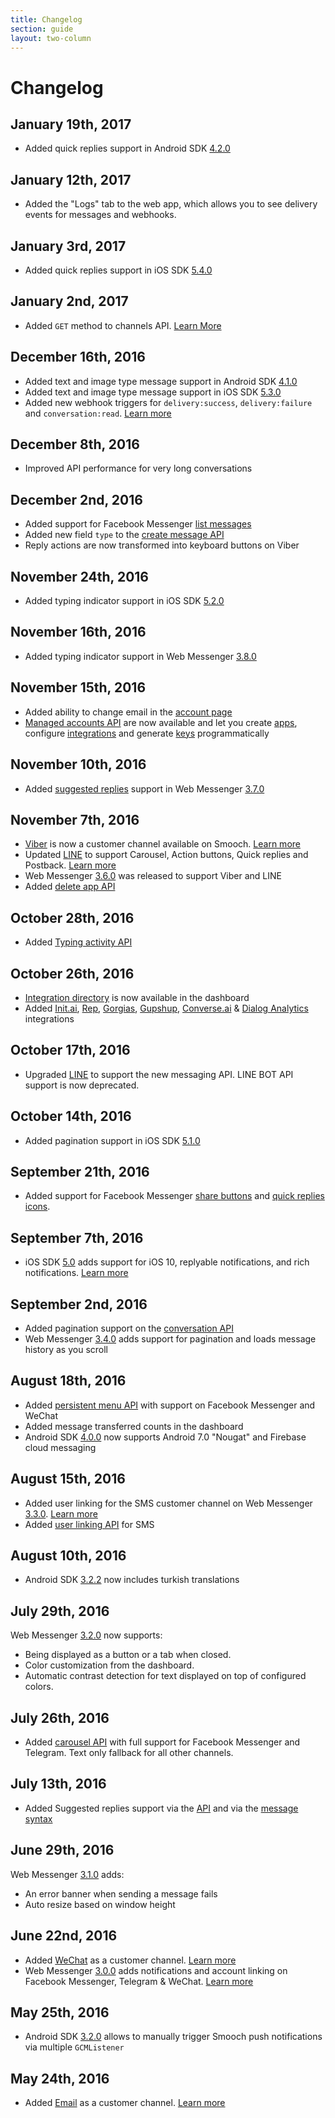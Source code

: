 ```yaml
---
title: Changelog
section: guide
layout: two-column
---
```


# Changelog

## January 19th, 2017

- Added quick replies support in Android SDK [4.2.0](https://github.com/smooch/smooch-android/releases/tag/4.2.0)

## January 12th, 2017

- Added the "Logs" tab to the web app, which allows you to see delivery events for messages and webhooks.

## January 3rd, 2017

- Added quick replies support in iOS SDK [5.4.0](https://github.com/smooch/smooch-ios/releases/tag/5.4.0) 

## January 2nd, 2017

- Added `GET` method to channels API. [Learn More](http://docs.smooch.io/rest/#get-app-user-channel-entities)

## December 16th, 2016

- Added text and image type message support in Android SDK [4.1.0](https://github.com/smooch/smooch-android/releases/tag/4.1.0)
- Added text and image type message support in iOS SDK [5.3.0](https://github.com/smooch/smooch-ios/releases/tag/5.3.0)
- Added new webhook triggers for `delivery:success`, `delivery:failure` and `conversation:read`. [Learn more](http://docs.smooch.io/rest/#webhook-triggers)

## December 8th, 2016

- Improved API performance for very long conversations

## December 2nd, 2016

- Added support for Facebook Messenger [list messages](http://docs.smooch.io/rest/#list-message)
- Added new field `type` to the [create message API](http://docs.smooch.io/rest/#post-message)
- Reply actions are now transformed into keyboard buttons on Viber

## November 24th, 2016

- Added typing indicator support in iOS SDK [5.2.0](https://github.com/smooch/smooch-ios/releases/tag/5.2.0)

## November 16th, 2016

- Added typing indicator support in Web Messenger [3.8.0](https://github.com/smooch/smooch-js/releases/tag/3.8.0)

## November 15th, 2016

- Added ability to change email in the [account page](https://app.smooch.io/account)
- [Managed accounts API](http://docs.smooch.io/rest/#introduction10) are now available and let you create [apps](http://docs.smooch.io/rest/#apps), configure [integrations](http://docs.smooch.io/rest/#integrations) and generate [keys](http://docs.smooch.io/rest/#app-keys) programmatically

## November 10th, 2016

- Added [suggested replies](http://docs.smooch.io/rest/#action-buttons) support in Web Messenger [3.7.0](https://github.com/smooch/smooch-js/releases/tag/3.7.0)

## November 7th, 2016

- [Viber](https://app.smooch.io/integrations/viber) is now a customer channel available on Smooch. [Learn more](http://blog.smooch.io/bring-your-business-to-viber-with-smooch/)
- Updated [LINE](https://app.smooch.io/integrations/line) to support Carousel, Action buttons, Quick replies and Postback. [Learn more](http://blog.smooch.io/line-upped-its-messaging-game/)
- Web Messenger [3.6.0](https://github.com/smooch/smooch-js/releases/tag/3.6.0) was released to support Viber and LINE
- Added [delete app API](http://docs.smooch.io/rest/#delete-app)

## October 28th, 2016

- Added [Typing activity API](http://docs.smooch.io/rest/#typing-activity)

## October 26th, 2016

- [Integration directory](https://app.smooch.io/integrations) is now available in the dashboard
- Added [Init.ai](https://app.smooch.io/integrations/init.ai), [Rep](https://app.smooch.io/integrations/rep), [Gorgias](https://app.smooch.io/integrations/gorgias), [Gupshup](https://app.smooch.io/integrations/gupshup), [Converse.ai](https://app.smooch.io/integrations/converse.ai) & [Dialog Analytics](https://app.smooch.io/integrations/dialoganalytics) integrations

## October 17th, 2016

- Upgraded [LINE](https://app.smooch.io/integrations/line) to support the new messaging API. LINE BOT API support is now deprecated.

## October 14th, 2016

- Added pagination support in iOS SDK [5.1.0](https://github.com/smooch/smooch-ios/releases/tag/5.1.0)

## September 21th, 2016

- Added support for Facebook Messenger [share buttons](http://docs.smooch.io/rest/#action-buttons) and [quick replies icons](http://docs.smooch.io/rest/#action-buttons).

## September 7th, 2016

- iOS SDK [5.0](https://github.com/smooch/smooch-ios/releases/tag/5.0.0) adds support for iOS 10, replyable notifications, and rich notifications. [Learn more](http://blog.smooch.io/release-notes-frictionless-notifications-for-ios-10/)

## September 2nd, 2016

- Added pagination support on the [conversation API](http://docs.smooch.io/rest/#get-messages)
- Web Messenger [3.4.0](https://github.com/smooch/smooch-js/releases/tag/3.4.0) adds support for pagination and loads message history as you scroll

## August 18th, 2016

- Added [persistent menu API](http://docs.smooch.io/rest/#persistent-menus) with support on Facebook Messenger and WeChat
- Added message transferred counts in the dashboard
- Android SDK [4.0.0](https://github.com/smooch/smooch-android/releases/tag/4.0.0) now supports Android 7.0 "Nougat" and Firebase cloud messaging

## August 15th, 2016

- Added user linking for the SMS customer channel on Web Messenger [3.3.0](https://github.com/smooch/smooch-js/releases/tag/3.3.0). [Learn more](http://blog.smooch.io/new-feature-sms-linking-added-to-web-messenger/)
- Added [user linking API](http://docs.smooch.io/rest/#link-app-user-to-channel) for SMS

## August 10th, 2016

- Android SDK [3.2.2](https://github.com/smooch/smooch-android/releases/tag/3.2.2) now includes turkish translations

## July 29th, 2016

Web Messenger [3.2.0](https://github.com/smooch/smooch-js/releases/tag/3.2.0) now supports:
- Being displayed as a button or a tab when closed.
- Color customization from the dashboard.
- Automatic contrast detection for text displayed on top of configured colors.

## July 26th, 2016

- Added [carousel API](http://docs.smooch.io/rest/#carousel-messages) with full support for Facebook Messenger and Telegram. Text only fallback for all other channels.

## July 13th, 2016

- Added Suggested replies support via the [API](http://docs.smooch.io/rest/#action-buttons) and via the [message syntax](/guide/sending-images-and-buttons-shorthand/)

## June 29th, 2016

Web Messenger [3.1.0](https://github.com/smooch/smooch-js/releases/tag/3.1.0) adds:
- An error banner when sending a message fails
- Auto resize based on window height

## June 22nd, 2016

- Added [WeChat](https://app.smooch.io/integrations/wechat) as a customer channel. [Learn more](http://blog.smooch.io/wechat-smooch-talk-to-customers-in-asia-your-way/)
- Web Messenger [3.0.0](https://github.com/smooch/smooch-js/releases/tag/3.0.0) adds notifications and account linking on Facebook Messenger, Telegram & WeChat. [Learn more](http://blog.smooch.io/introducing-smooch-web-messenger-smart-notifications/)

## May 25th, 2016

- Android SDK [3.2.0](https://github.com/smooch/smooch-android/releases/tag/3.2.0) allows to manually trigger Smooch push notifications via multiple `GCMListener`

## May 24th, 2016

- Added [Email](https://app.smooch.io/integrations/frontendEmail) as a customer channel. [Learn more](http://blog.smooch.io/integration-spotlight-add-email-to-your-messaging-mix/)
